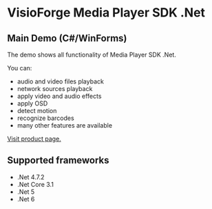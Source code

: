 ﻿# VisioForge Media Player SDK .Net

## Main Demo (C#/WinForms)

The demo shows all functionality of Media Player SDK .Net. 

You can:
* audio and video files playback
* network sources playback
* apply video and audio effects
* apply OSD
* detect motion
* recognize barcodes 
* many other features are available

[Visit product page.](https://www.visioforge.com/media-player-sdk-net)

## Supported frameworks

* .Net 4.7.2
* .Net Core 3.1
* .Net 5
* .Net 6